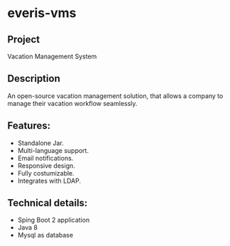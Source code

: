 # everis-vms

## Project
Vacation Management System

## Description
An open-source vacation management solution, that allows a company to manage their vacation workflow seamlessly.

## Features:
* Standalone Jar.
* Multi-language support.
* Email notifications.
* Responsive design.
* Fully costumizable.
* Integrates with LDAP.

## Technical details:
* Sping Boot 2 application
* Java 8
* Mysql as database

